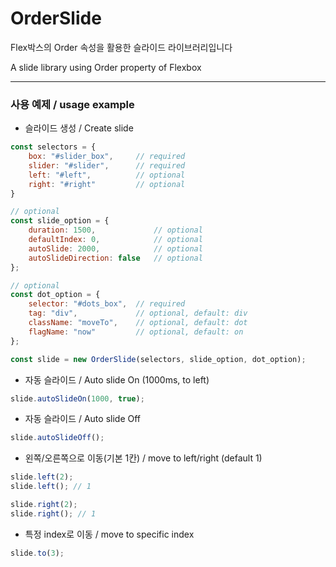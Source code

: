 # OrderSlide
Flex박스의 Order 속성을 활용한 슬라이드 라이브러리입니다

A slide library using Order property of Flexbox

---

### 사용 예제 / usage example
- 슬라이드 생성 / Create slide
```js
const selectors = {
    box: "#slider_box",     // required
    slider: "#slider",      // required
    left: "#left",          // optional
    right: "#right"         // optional
}

// optional
const slide_option = {
    duration: 1500,             // optional
    defaultIndex: 0,            // optional
    autoSlide: 2000,            // optional
    autoSlideDirection: false   // optional
};

// optional
const dot_option = {
    selector: "#dots_box",  // required
    tag: "div",             // optional, default: div
    className: "moveTo",    // optional, default: dot
    flagName: "now"         // optional, default: on
};

const slide = new OrderSlide(selectors, slide_option, dot_option);
```
- 자동 슬라이드 / Auto slide On (1000ms, to left)
```js
slide.autoSlideOn(1000, true);
```
- 자동 슬라이드 / Auto slide Off
```js
slide.autoSlideOff();
```

- 왼쪽/오른쪽으로 이동(기본 1칸) / move to left/right (default 1)
```js
slide.left(2);
slide.left(); // 1

slide.right(2);
slide.right(); // 1
```

- 특정 index로 이동 / move to specific index
```js
slide.to(3);
```
